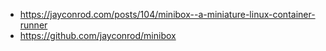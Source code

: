 - https://jayconrod.com/posts/104/minibox--a-miniature-linux-container-runner
- https://github.com/jayconrod/minibox
